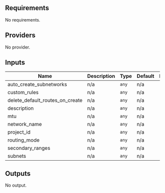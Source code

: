 <!-- BEGINNING OF PRE-COMMIT-TERRAFORM DOCS HOOK -->
## Requirements

No requirements.

## Providers

No provider.

## Inputs

| Name | Description | Type | Default | Required |
|------|-------------|------|---------|:--------:|
| auto\_create\_subnetworks | n/a | `any` | n/a | yes |
| custom\_rules | n/a | `any` | n/a | yes |
| delete\_default\_routes\_on\_create | n/a | `any` | n/a | yes |
| description | n/a | `any` | n/a | yes |
| mtu | n/a | `any` | n/a | yes |
| network\_name | n/a | `any` | n/a | yes |
| project\_id | n/a | `any` | n/a | yes |
| routing\_mode | n/a | `any` | n/a | yes |
| secondary\_ranges | n/a | `any` | n/a | yes |
| subnets | n/a | `any` | n/a | yes |

## Outputs

No output.

<!-- END OF PRE-COMMIT-TERRAFORM DOCS HOOK -->
